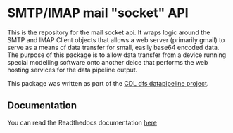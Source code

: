 # SMTP/IMAP mail "socket" API
This is the repository for the mail socket api. It wraps logic around the SMTP and IMAP Client objects that allows a web server (primarily gmail) to serve as a means of data transfer for small, easily base64 encoded data. The purpose of this package is to allow data transfer from a device running special modelling software onto another deice that performs the web hosting services for the data pipeline output.

This package was written as part of the [CDL dfs datapipeline project](https://github.com/users/MatthewTe/projects/2).

## Documentation
You can read the Readthedocs documentation [here](https://mail-socket-api.readthedocs.io/en/latest/) 
